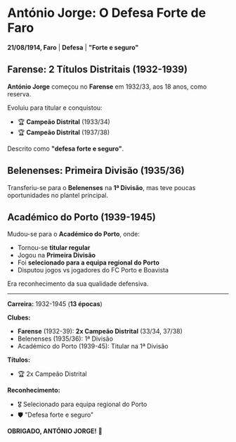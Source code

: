 # António Jorge: O Defesa Forte de Faro

**21/08/1914, Faro** | **Defesa** | **"Forte e seguro"**

## Farense: 2 Títulos Distritais (1932-1939)

**António Jorge** começou no **Farense** em 1932/33, aos 18 anos, como reserva.

Evoluiu para titular e conquistou:
- 🏆 **Campeão Distrital** (1933/34)
- 🏆 **Campeão Distrital** (1937/38)

Descrito como **"defesa forte e seguro"**.

## Belenenses: Primeira Divisão (1935/36)

Transferiu-se para o **Belenenses** na **1ª Divisão**, mas teve poucas oportunidades no plantel principal.

## Académico do Porto (1939-1945)

Mudou-se para o **Académico do Porto**, onde:
- Tornou-se **titular regular**
- Jogou na **Primeira Divisão**
- Foi **selecionado para a equipa regional do Porto**
- Disputou jogos vs jogadores do FC Porto e Boavista

Era reconhecimento da sua qualidade defensiva.

---

**Carreira:** 1932-1945 (**13 épocas**)

**Clubes:**
- **Farense** (1932-39): **2x Campeão Distrital** (33/34, 37/38)
- Belenenses (1935/36): 1ª Divisão
- Académico do Porto (1939-45): Titular na 1ª Divisão

**Títulos:**
- 🏆 2x Campeão Distrital

**Reconhecimento:**
- 🎖️ Selecionado para equipa regional do Porto
- 🛡️ "Defesa forte e seguro"

**OBRIGADO, ANTÓNIO JORGE!** 🦁

